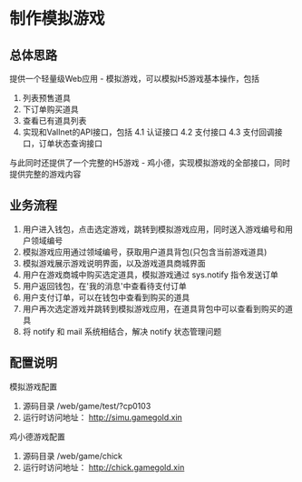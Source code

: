 # 制作模拟游戏

## 总体思路

提供一个轻量级Web应用 - 模拟游戏，可以模拟H5游戏基本操作，包括
1. 列表预售道具
2. 下订单购买道具
3. 查看已有道具列表
4. 实现和Vallnet的API接口，包括
 4.1 认证接口
 4.2 支付接口
 4.3 支付回调接口，订单状态查询接口

与此同时还提供了一个完整的H5游戏 - 鸡小德，实现模拟游戏的全部接口，同时提供完整的游戏内容

## 业务流程

1. 用户进入钱包，点击选定游戏，跳转到模拟游戏应用，同时送入游戏编号和用户领域编号
2. 模拟游戏应用通过领域编号，获取用户道具背包(只包含当前游戏道具)
3. 模拟游戏展示游戏说明界面，以及游戏道具商城界面
4. 用户在游戏商城中购买选定道具，模拟游戏通过 sys.notify 指令发送订单
5. 用户返回钱包，在'我的消息'中查看待支付订单
6. 用户支付订单，可以在钱包中查看到购买的道具
7. 用户再次选定游戏并跳转到模拟游戏应用，在道具背包中可以查看到购买的道具
8. 将 notify 和 mail 系统相结合，解决 notify 状态管理问题

## 配置说明

模拟游戏配置
1. 源码目录
/web/game/test/?cp0103
2. 运行时访问地址：
http://simu.gamegold.xin

鸡小德游戏配置
1. 源码目录
/web/game/chick
2. 运行时访问地址：
http://chick.gamegold.xin
